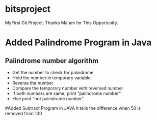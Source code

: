 # bitsproject

MyFirst Git Project. Thanks Ma'am for This Opportunity. 

# Added Palindrome Program in Java
## Palindrome number algorithm
* Get the number to check for palindrome
* Hold the number in temporary variable
* Reverse the number
* Compare the temporary number with reversed number
* If both numbers are same, print "palindrome number"
* Else print "not palindrome number"

#Added Subtract Program in JAVA
It tells the difference when 50 is removed from 100